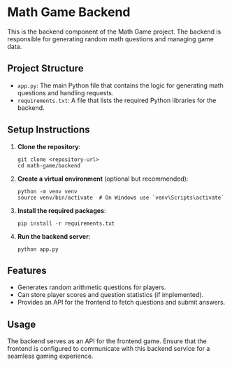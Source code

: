 # Math Game Backend

This is the backend component of the Math Game project. The backend is responsible for generating random math questions and managing game data.

## Project Structure

- `app.py`: The main Python file that contains the logic for generating math questions and handling requests.
- `requirements.txt`: A file that lists the required Python libraries for the backend.

## Setup Instructions

1. **Clone the repository**:
   ```
   git clone <repository-url>
   cd math-game/backend
   ```

2. **Create a virtual environment** (optional but recommended):
   ```
   python -m venv venv
   source venv/bin/activate  # On Windows use `venv\Scripts\activate`
   ```

3. **Install the required packages**:
   ```
   pip install -r requirements.txt
   ```

4. **Run the backend server**:
   ```
   python app.py
   ```

## Features

- Generates random arithmetic questions for players.
- Can store player scores and question statistics (if implemented).
- Provides an API for the frontend to fetch questions and submit answers.

## Usage

The backend serves as an API for the frontend game. Ensure that the frontend is configured to communicate with this backend service for a seamless gaming experience.